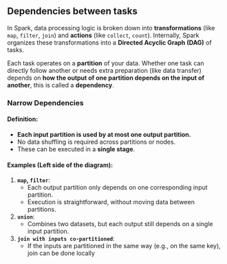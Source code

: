 ## Dependencies between tasks
In Spark, data processing logic is broken down into **transformations** (like `map`, `filter`, `join`) and **actions** (like `collect`, `count`). Internally, Spark organizes these transformations into a **Directed Acyclic Graph (DAG)** of tasks.

Each task operates on a **partition** of your data. Whether one task can directly follow another or needs extra preparation (like data transfer) depends on **how the output of one partition depends on the input of another**, this is called a **dependency**.

### **Narrow Dependencies**
#### Definition:
- **Each input partition is used by at most one output partition.**
- No data shuffling is required across partitions or nodes.
- These can be executed in a **single stage**.

#### Examples (Left side of the diagram):
1. **`map`, `filter`**:
    - Each output partition only depends on one corresponding input partition.
    - Execution is straightforward, without moving data between partitions.
2. **`union`**:
    - Combines two datasets, but each output still depends on a single input partition.
3. **`join with inputs co-partitioned`**:
    - If the inputs are partitioned in the same way (e.g., on the same key), join can be done locally

